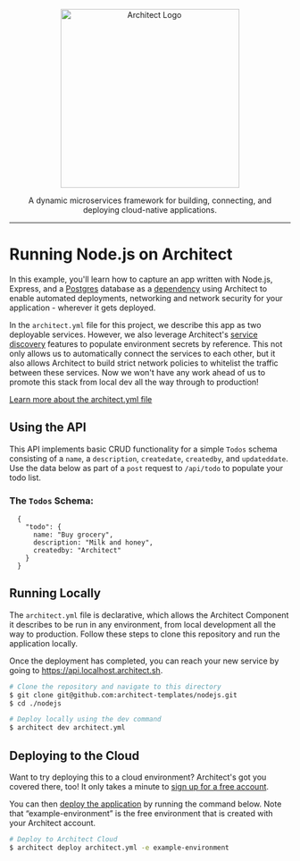 <p align="center">
  <picture>
    <source media="(prefers-color-scheme: dark)" srcset="https://cdn.architect.io/logo/horizontal-inverted.png">
    <source media="(prefers-color-scheme: light)" srcset="https://cdn.architect.io/logo/horizontal.png">
    <img width="320" alt="Architect Logo" src="https://cdn.architect.io/logo/horizontal.png">
  </picture>
</p>

<p align="center">
  A dynamic microservices framework for building, connecting, and deploying cloud-native applications.
</p>

---
# Running Node.js on Architect
In this example, you'll learn how to capture an app written with Node.js, Express, and a [Postgres](https://www.postgresql.org/)
database as a [dependency](https://docs.architect.io/components/dependencies/) using Architect to enable automated deployments, networking and network security for your application - wherever it gets deployed.

In the `architect.yml` file for this project, we describe this app as two deployable services. However, we also
leverage Architect's [service discovery](//docs.architect.io/components/service-discovery) features to populate environment
secrets by reference. This not only allows us to automatically connect the services to each other, but it also allows
Architect to build strict network policies to whitelist the traffic between these services. Now we won't have any work ahead
of us to promote this stack from local dev all the way through to production!

[Learn more about the architect.yml file](//docs.architect.io/configuration)

## Using the API
This API implements basic CRUD functionality for a simple `Todos` schema consisting of a `name`, a `description`, `createdate`, `createdby`, and `updateddate`.
Use the data below as part of a `post` request to `/api/todo` to populate your todo list.

### The `Todos` Schema:

```
  {
    "todo": {
      name: "Buy grocery",
      description: "Milk and honey",
      createdby: "Architect"
    }
  }
```

## Running Locally
The `architect.yml` file is declarative, which allows the Architect Component it describes to be run in any environment,
from local development all the way to production. Follow these steps to clone this repository and run the application
locally.

Once the deployment has completed, you can reach your new service by going to https://api.localhost.architect.sh.

```sh
# Clone the repository and navigate to this directory
$ git clone git@github.com:architect-templates/nodejs.git
$ cd ./nodejs

# Deploy locally using the dev command
$ architect dev architect.yml
```

## Deploying to the Cloud

Want to try deploying this to a cloud environment? Architect's got you covered there, too! It only takes a minute to
[sign up for a free account](https://cloud.architect.io/signup).

You can then [deploy the application](https://docs.architect.io/getting-started/introduction/#deploy-to-the-cloud) by running the command below. Note that “example-environment” is the free environment that is created with your Architect account.

```sh
# Deploy to Architect Cloud
$ architect deploy architect.yml -e example-environment
```
